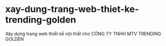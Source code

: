 # xay-dung-trang-web-thiet-ke-trending-golden
Xây dựng trang web thiết kế nội thất cho CÔNG TY TNHH MTV TRENDING GOLDEN
